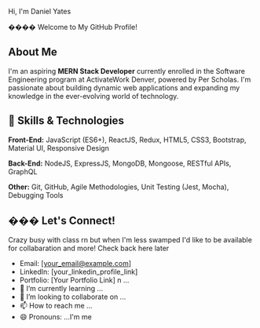 Hi, I'm Daniel Yates

���� Welcome to My GitHub Profile!

## About Me

I'm an aspiring **MERN Stack Developer** currently enrolled in the Software Engineering program at ActivateWork Denver, powered by Per Scholas. I'm passionate about building dynamic web applications and expanding my knowledge in the ever-evolving  world of technology.  
## 🚀 Skills & Technologies

**Front-End:**  JavaScript (ES6+), ReactJS, Redux, HTML5, CSS3, Bootstrap, Material  UI, Responsive Design 

**Back-End:** NodeJS, ExpressJS, MongoDB, Mongoose, RESTful APIs, GraphQL

**Other:** Git, GitHub, Agile Methodologies, Unit Testing   (Jest, Mocha), Debugging Tools 


## ��� Let's Connect!

Crazy busy with class rn but when I'm less swamped I'd like to be available for collabaration and more! Check back here later
- Email: [your_email@example.com]
- LinkedIn: [your_linkedin_profile_link] 
- Portfolio: [Your Portfolio Link] 
n ...
- 🌱 I’m currently learning ...
- 💞️ I’m looking to collaborate on ...
- 📫 How to reach me ...
- 😄 Pronouns: ...I'm me

<!---
Acid-base/Acid-base is a ✨ special ✨ repository because its `README.md` (this file) appears on your GitHub profile.
You can click the Preview link to take a look at your changes.
--->
